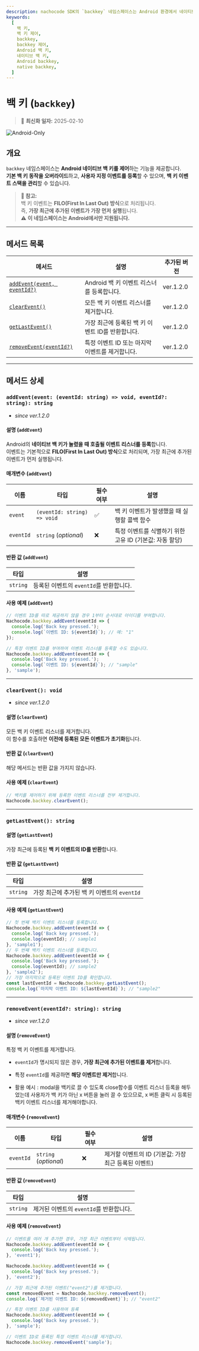 ```yaml
---
description: nachocode SDK의 `backkey` 네임스페이스는 Android 환경에서 네이티브 백 키 이벤트를 사용자 정의하고 관리할 수 있는 기능을 제공합니다.
keywords:
  [
    백 키,
    백 키 제어,
    backkey,
    backkey 제어,
    Android 백 키,
    네이티브 백 키,
    Android backkey,
    native backkey,
  ]
---
```


# 백 키 (`backkey`)

> 🔔 **최신화 일자:** 2025-02-10

![Android-Only](https://img.shields.io/badge/Android_only-gray?logo=android)

## **개요**

`backkey` 네임스페이스는 **Android 네이티브 백 키를 제어**하는 기능을 제공합니다.  
**기본 백 키 동작을 오버라이드**하고, **사용자 지정 이벤트를 등록**할 수 있으며, **백 키 이벤트 스택을 관리**할 수 있습니다.

> **📢 참고:**  
> 백 키 이벤트는 **FILO(First In Last Out) 방식**으로 처리됩니다.  
> 즉, **가장 최근에 추가된 이벤트가 가장 먼저 실행**됩니다.  
> ⚠️ **이 네임스페이스는 Android에서만 지원됩니다.**

---

## **메서드 목록**

| 메서드                                                                                   | 설명                                             | 추가된 버전 |
| ---------------------------------------------------------------------------------------- | ------------------------------------------------ | ----------- |
| [`addEvent(event, eventId?)`](#addeventevent-eventid-string--void-eventid-string-string) | Android 백 키 이벤트 리스너를 등록합니다.        | ver.1.2.0   |
| [`clearEvent()`](#clearevent-void)                                                       | 모든 백 키 이벤트 리스너를 제거합니다.           | ver.1.2.0   |
| [`getLastEvent()`](#getlastevent-string)                                                 | 가장 최근에 등록된 백 키 이벤트 ID를 반환합니다. | ver.1.2.0   |
| [`removeEvent(eventId?)`](#removeeventeventid-string-string)                             | 특정 이벤트 ID 또는 마지막 이벤트를 제거합니다.  | ver.1.2.0   |

---

## 메서드 상세

### **`addEvent(event: (eventId: string) => void, eventId?: string): string`**

- _since ver.1.2.0_

#### 설명 (`addEvent`)

Android의 **네이티브 백 키가 눌렸을 때 호출될 이벤트 리스너를 등록**합니다.  
이벤트는 기본적으로 **FILO(First In Last Out) 방식**으로 처리되며, 가장 최근에 추가된 이벤트가 먼저 실행됩니다.

#### 매개변수 (`addEvent`)

| 이름      | 타입                        | 필수 여부 | 설명                                                    |
| --------- | --------------------------- | --------- | ------------------------------------------------------- |
| `event`   | `(eventId: string) => void` | ✅        | 백 키 이벤트가 발생했을 때 실행할 콜백 함수             |
| `eventId` | `string` (_optional_)       | ❌        | 특정 이벤트를 식별하기 위한 고유 ID (기본값: 자동 할당) |

#### 반환 값 (`addEvent`)

| 타입     | 설명                                    |
| -------- | --------------------------------------- |
| `string` | 등록된 이벤트의 `eventId`를 반환합니다. |

#### 사용 예제 (`addEvent`)

```javascript
// 이벤트 ID를 따로 제공하지 않을 경우 1부터 순서대로 아이디를 부여합니다.
Nachocode.backkey.addEvent(eventId => {
  console.log('Back key pressed.');
  console.log(`이벤트 ID: ${eventId}`); // 예: "1"
});
```

```javascript
// 특정 이벤트 ID를 부여하여 이벤트 리스너를 등록할 수도 있습니다.
Nachocode.backkey.addEvent(eventId => {
  console.log('Back key pressed.');
  console.log(`이벤트 ID: ${eventId}`); // "sample"
}, 'sample');
```

---

### **`clearEvent(): void`**

- _since ver.1.2.0_

#### 설명 (`clearEvent`)

모든 백 키 이벤트 리스너를 제거합니다.  
이 함수를 호출하면 **이전에 등록된 모든 이벤트가 초기화**됩니다.

#### 반환 값 (`clearEvent`)

해당 메서드는 반환 값을 가지지 않습니다.

#### 사용 예제 (`clearEvent`)

```javascript
// 백키를 제어하기 위해 등록한 이벤트 리스너를 전부 제거합니다.
Nachocode.backkey.clearEvent();
```

---

### **`getLastEvent(): string`**

#### 설명 (`getLastEvent`)

가장 최근에 등록된 **백 키 이벤트의 ID를 반환**합니다.

#### 반환 값 (`getLastEvent`)

| 타입     | 설명                                        |
| -------- | ------------------------------------------- |
| `string` | 가장 최근에 추가된 백 키 이벤트의 `eventId` |

#### 사용 예제 (`getLastEvent`)

```javascript
// 첫 번째 백키 이벤트 리스너를 등록합니다.
Nachocode.backkey.addEvent(eventId => {
  console.log('Back key pressed.');
  console.log(eventId); // sample1
}, 'sample1');
// 두 번째 백키 이벤트 리스너를 등록합니다.
Nachocode.backkey.addEvent(eventId => {
  console.log('Back key pressed.');
  console.log(eventId); // sample2
}, 'sample2');
// 가장 마지막으로 등록된 이벤트 ID를 확인합니다.
const lastEventId = Nachocode.backkey.getLastEvent();
console.log(`마지막 이벤트 ID: ${lastEventId}`); // "sample2"
```

---

### **`removeEvent(eventId?: string): string`**

- _since ver.1.2.0_

#### 설명 (`removeEvent`)

특정 백 키 이벤트를 제거합니다.

- `eventId`가 명시되지 않은 경우, **가장 최근에 추가된 이벤트를 제거**합니다.
- 특정 `eventId`를 제공하면 **해당 이벤트만 제거**합니다.

- 활용 예시 : modal을 백키로 끌 수 있도록 close함수를 이벤트 리스너 등록을 해두었는데 사용자가 백 키가 아닌 x 버튼을 눌러 끌 수 있으므로, x 버튼 클릭 시 등록된 백키 이벤트 리스너를 제거해야합니다.

#### 매개변수 (`removeEvent`)

| 이름      | 타입                  | 필수 여부 | 설명                                                 |
| --------- | --------------------- | --------- | ---------------------------------------------------- |
| `eventId` | `string` (_optional_) | ❌        | 제거할 이벤트의 ID (기본값: 가장 최근 등록된 이벤트) |

#### 반환 값 (`removeEvent`)

| 타입     | 설명                                    |
| -------- | --------------------------------------- |
| `string` | 제거된 이벤트의 `eventId`를 반환합니다. |

#### 사용 예제 (`removeEvent`)

```javascript
// 이벤트를 여러 개 추가한 경우, 가장 최근 이벤트부터 삭제됩니다.
Nachocode.backkey.addEvent(eventId => {
  console.log('Back key pressed.');
}, 'event1');

Nachocode.backkey.addEvent(eventId => {
  console.log('Back key pressed.');
}, 'event2');

// 가장 최근에 추가된 이벤트("event2")를 제거합니다.
const removedEvent = Nachocode.backkey.removeEvent();
console.log(`제거된 이벤트 ID: ${removedEvent}`); // "event2"
```

```javascript
// 특정 이벤트 ID를 사용하여 등록
Nachocode.backkey.addEvent(eventId => {
  console.log('Back key pressed.');
}, 'sample');

// 이벤트 ID로 등록된 특정 이벤트 리스너를 제거합니다.
Nachocode.backkey.removeEvent('sample');
```
